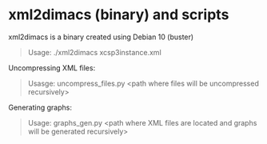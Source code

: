 # xml2dimacs (binary) and scripts

xml2dimacs is a binary created using Debian 10 (buster)

> Usage: ./xml2dimacs xcsp3instance.xml


Uncompressing XML files:

> Usasge: uncompress_files.py \<path where files will be uncompressed recursively>

  
Generating graphs:
  
> Usage: graphs_gen.py \<path where XML files are located and graphs will be generated recursively>

